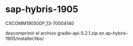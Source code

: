 # sap-hybris-1905

CXCOMM190500P_13-70004140

descomprimir el archivo gradle-api-5.2.1.zip en  ap-hybris-1905/installer/libs/
